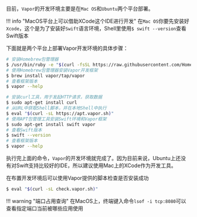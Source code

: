 目前，`Vapor`的开发环境主要是在`Mac OS`和`Ubuntu`两个平台部署。

!!! info "MacOS平台上可以借助XCode这个IDE进行开发"
    在`Mac OS`你要先安装好`Xcode`，这个是为了安装好`Swift`语言环境，Shell里使用`$ swift --version`查看Swift版本


下面就是两个平台上部署Vapor开发环境的具体步骤：

```bash tab="MacOS"
# 安装Homebrew包管理器
$ /usr/bin/ruby -e "$(curl -fsSL https://raw.githubusercontent.com/Homebrew/install/master/install)"
# 使用Homebrew包管理器安装Vapor开发框架
$ brew install vapor/tap/vapor
# 查看框架版本
$ vapor --help
```

```bash tab="Ubuntu"
# 安装curl工具，用于发起HTTP请求，获取数据
$ sudo apt-get install curl
# 从URL中获取Shell脚本，并在本地Shell中执行
$ eval "$(curl -sL https://apt.vapor.sh)"
# 使用APT包管理工具安装Swift环境和Vapor框架
$ sudo apt-get install swift vapor
# 查看Swift版本
$ swift --version
# 查看框架版本
$ vapor --help
```

执行完上面的命令，`Vapor`的开发环境就完成了。因为目前来说，Ubuntu上还没有对Swift支持比较好的IDE，所以建议使用Mac上的XCode作为开发工具。

在布置开发环境后可以使用Vapor提供的脚本检查是否安装成功

```bash
$ eval "$(curl -sL check.vapor.sh)"
```


!!! warning "端口占用查询"
    在MacOS上，终端键入命令`lsof -i tcp:8080`可以查看指定端口当前被哪些应用使用